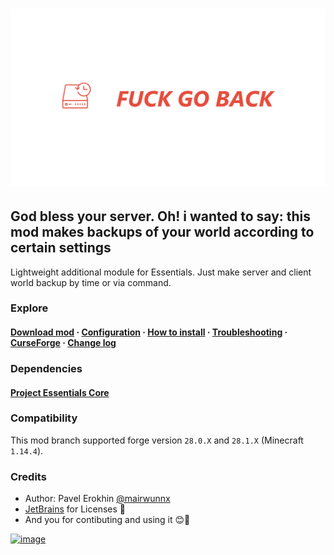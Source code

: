 # ![image](assets/backup_social.png)

## God bless your server. Oh! i wanted to say: this mod makes backups of your world according to certain settings

Lightweight additional module for Essentials. Just make server and client world backup by time or via command.

### Explore

#### [Download mod](https://github.com/ProjectEssentials/ProjectEssentials-Backup/releases/download/v1.14.4-1.0.1/Project.Essentials.Backup-1.14.4-1.0.1.jar) · [Configuration](documentation/configuration.md) · [How to install](documentation/how-install.md) · [Troubleshooting](https://github.com/ProjectEssentials/ProjectEssentials-Backup/issues/new/choose) · [CurseForge](https://www.curseforge.com/minecraft/mc-mods/ProjectEssentials-Backup) · [Change log](changelog.md)

### Dependencies

#### [Project Essentials Core](https://github.com/ProjectEssentials/ProjectEssentials-Core/releases)

### Compatibility

This mod branch supported forge version `28.0.X` and `28.1.X` (Minecraft `1.14.4`).

### Credits

- Author: Pavel Erokhin [@mairwunnx](https://github.com/mairwunnx)
- [JetBrains](https://www.jetbrains.com/) for Licenses 🥰
- And you for contibuting and using it 😊🤗

[![image](https://github.com/ProjectEssentials/ProjectEssentials-Core/raw/MC-1.14.4/assets/support_social.png)](https://ko-fi.com/mairwunnx)
